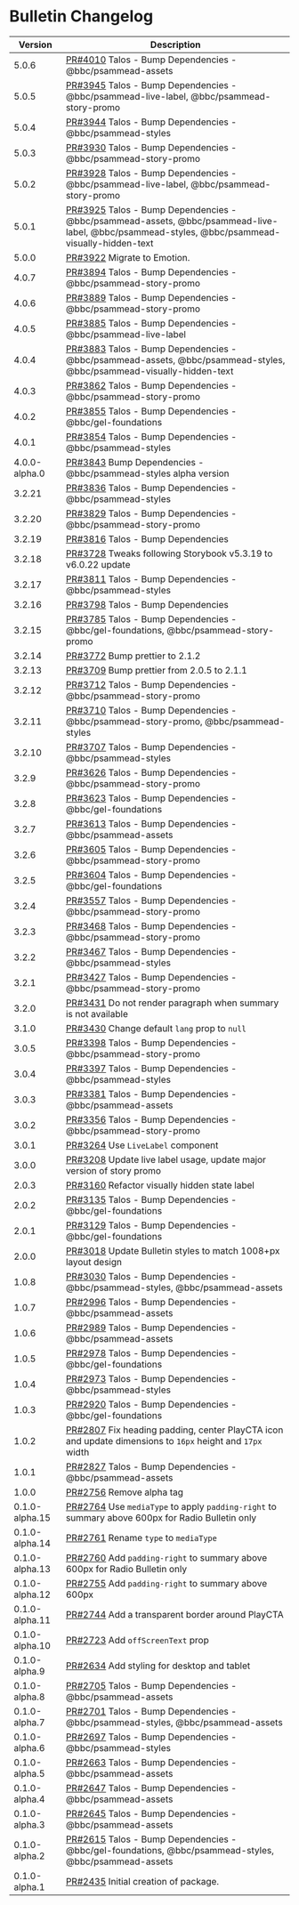 # Bulletin Changelog

<!-- prettier-ignore -->
| Version | Description |
|---------|-------------|
| 5.0.6 | [PR#4010](https://github.com/bbc/psammead/pull/4010) Talos - Bump Dependencies - @bbc/psammead-assets |
| 5.0.5 | [PR#3945](https://github.com/bbc/psammead/pull/3945) Talos - Bump Dependencies - @bbc/psammead-live-label, @bbc/psammead-story-promo |
| 5.0.4 | [PR#3944](https://github.com/bbc/psammead/pull/3944) Talos - Bump Dependencies - @bbc/psammead-styles |
| 5.0.3 | [PR#3930](https://github.com/bbc/psammead/pull/3930) Talos - Bump Dependencies - @bbc/psammead-story-promo |
| 5.0.2 | [PR#3928](https://github.com/bbc/psammead/pull/3928) Talos - Bump Dependencies - @bbc/psammead-live-label, @bbc/psammead-story-promo |
| 5.0.1 | [PR#3925](https://github.com/bbc/psammead/pull/3925) Talos - Bump Dependencies - @bbc/psammead-assets, @bbc/psammead-live-label, @bbc/psammead-styles, @bbc/psammead-visually-hidden-text |
| 5.0.0 | [PR#3922](https://github.com/bbc/psammead/pull/3922) Migrate to Emotion. |
| 4.0.7 | [PR#3894](https://github.com/bbc/psammead/pull/3894) Talos - Bump Dependencies - @bbc/psammead-story-promo |
| 4.0.6 | [PR#3889](https://github.com/bbc/psammead/pull/3889) Talos - Bump Dependencies - @bbc/psammead-story-promo |
| 4.0.5 | [PR#3885](https://github.com/bbc/psammead/pull/3885) Talos - Bump Dependencies - @bbc/psammead-live-label |
| 4.0.4 | [PR#3883](https://github.com/bbc/psammead/pull/3883) Talos - Bump Dependencies - @bbc/psammead-assets, @bbc/psammead-styles, @bbc/psammead-visually-hidden-text |
| 4.0.3 | [PR#3862](https://github.com/bbc/psammead/pull/3862) Talos - Bump Dependencies - @bbc/psammead-story-promo |
| 4.0.2 | [PR#3855](https://github.com/bbc/psammead/pull/3855) Talos - Bump Dependencies - @bbc/gel-foundations |
| 4.0.1 | [PR#3854](https://github.com/bbc/psammead/pull/3854) Talos - Bump Dependencies - @bbc/psammead-styles |
| 4.0.0-alpha.0 | [PR#3843](https://github.com/bbc/psammead/pull/3843) Bump Dependencies - @bbc/psammead-styles alpha version |
| 3.2.21 | [PR#3836](https://github.com/bbc/psammead/pull/3836) Talos - Bump Dependencies - @bbc/psammead-styles |
| 3.2.20 | [PR#3829](https://github.com/bbc/psammead/pull/3829) Talos - Bump Dependencies - @bbc/psammead-story-promo |
| 3.2.19 | [PR#3816](https://github.com/bbc/psammead/pull/3816) Talos - Bump Dependencies |
| 3.2.18 | [PR#3728](https://github.com/bbc/psammead/pull/3728) Tweaks following Storybook v5.3.19 to v6.0.22 update |
| 3.2.17 | [PR#3811](https://github.com/bbc/psammead/pull/3811) Talos - Bump Dependencies - @bbc/psammead-styles |
| 3.2.16 | [PR#3798](https://github.com/bbc/psammead/pull/3798) Talos - Bump Dependencies
| 3.2.15 | [PR#3785](https://github.com/bbc/psammead/pull/3785) Talos - Bump Dependencies - @bbc/gel-foundations, @bbc/psammead-story-promo |
| 3.2.14 | [PR#3772](https://github.com/bbc/psammead/pull/3772) Bump prettier to 2.1.2 |
| 3.2.13 | [PR#3709](https://github.com/bbc/psammead/pull/3709) Bump prettier from 2.0.5 to 2.1.1 |
| 3.2.12 | [PR#3712](https://github.com/bbc/psammead/pull/3712) Talos - Bump Dependencies - @bbc/psammead-story-promo |
| 3.2.11 | [PR#3710](https://github.com/bbc/psammead/pull/3710) Talos - Bump Dependencies - @bbc/psammead-story-promo, @bbc/psammead-styles |
| 3.2.10 | [PR#3707](https://github.com/bbc/psammead/pull/3707) Talos - Bump Dependencies - @bbc/psammead-styles |
| 3.2.9 | [PR#3626](https://github.com/bbc/psammead/pull/3626) Talos - Bump Dependencies - @bbc/psammead-story-promo |
| 3.2.8 | [PR#3623](https://github.com/bbc/psammead/pull/3623) Talos - Bump Dependencies - @bbc/gel-foundations |
| 3.2.7 | [PR#3613](https://github.com/bbc/psammead/pull/3613) Talos - Bump Dependencies - @bbc/psammead-assets |
| 3.2.6 | [PR#3605](https://github.com/bbc/psammead/pull/3605) Talos - Bump Dependencies - @bbc/psammead-story-promo |
| 3.2.5 | [PR#3604](https://github.com/bbc/psammead/pull/3604) Talos - Bump Dependencies - @bbc/gel-foundations |
| 3.2.4 | [PR#3557](https://github.com/bbc/psammead/pull/3557) Talos - Bump Dependencies - @bbc/psammead-story-promo |
| 3.2.3 | [PR#3468](https://github.com/bbc/psammead/pull/3468) Talos - Bump Dependencies - @bbc/psammead-story-promo |
| 3.2.2 | [PR#3467](https://github.com/bbc/psammead/pull/3467) Talos - Bump Dependencies - @bbc/psammead-styles |
| 3.2.1 | [PR#3427](https://github.com/bbc/psammead/pull/3427) Talos - Bump Dependencies - @bbc/psammead-story-promo |
| 3.2.0 | [PR#3431](https://github.com/bbc/psammead/pull/3431) Do not render paragraph when summary is not available |
| 3.1.0 | [PR#3430](https://github.com/bbc/psammead/pull/3430) Change default `lang` prop to `null` |
| 3.0.5 | [PR#3398](https://github.com/bbc/psammead/pull/3398) Talos - Bump Dependencies - @bbc/psammead-story-promo |
| 3.0.4 | [PR#3397](https://github.com/bbc/psammead/pull/3397) Talos - Bump Dependencies - @bbc/psammead-styles |
| 3.0.3 | [PR#3381](https://github.com/bbc/psammead/pull/3381) Talos - Bump Dependencies - @bbc/psammead-assets |
| 3.0.2 | [PR#3356](https://github.com/bbc/psammead/pull/3356) Talos - Bump Dependencies - @bbc/psammead-story-promo |
| 3.0.1 | [PR#3264](https://github.com/bbc/psammead/pull/3264) Use `LiveLabel` component |
| 3.0.0 | [PR#3208](https://github.com/bbc/psammead/pull/3208) Update live label usage, update major version of story promo |
| 2.0.3 | [PR#3160](https://github.com/bbc/psammead/pull/3160) Refactor visually hidden state label |
| 2.0.2 | [PR#3135](https://github.com/bbc/psammead/pull/3135) Talos - Bump Dependencies - @bbc/gel-foundations |
| 2.0.1 | [PR#3129](https://github.com/bbc/psammead/pull/3129) Talos - Bump Dependencies - @bbc/gel-foundations |
| 2.0.0 | [PR#3018](https://github.com/bbc/psammead/pull/3018) Update Bulletin styles to match 1008+px layout design |
| 1.0.8 | [PR#3030](https://github.com/bbc/psammead/pull/3030) Talos - Bump Dependencies - @bbc/psammead-styles, @bbc/psammead-assets |
| 1.0.7 | [PR#2996](https://github.com/bbc/psammead/pull/2996) Talos - Bump Dependencies - @bbc/psammead-assets |
| 1.0.6 | [PR#2989](https://github.com/bbc/psammead/pull/2989) Talos - Bump Dependencies - @bbc/psammead-assets |
| 1.0.5 | [PR#2978](https://github.com/bbc/psammead/pull/2978) Talos - Bump Dependencies - @bbc/gel-foundations |
| 1.0.4 | [PR#2973](https://github.com/bbc/psammead/pull/2973) Talos - Bump Dependencies - @bbc/psammead-styles |
| 1.0.3 | [PR#2920](https://github.com/bbc/psammead/pull/2920) Talos - Bump Dependencies - @bbc/gel-foundations |
| 1.0.2 | [PR#2807](https://github.com/bbc/psammead/pull/2807) Fix heading padding, center PlayCTA icon and update dimensions to `16px` height and `17px` width |
| 1.0.1 | [PR#2827](https://github.com/bbc/psammead/pull/2827) Talos - Bump Dependencies - @bbc/psammead-assets |
| 1.0.0 | [PR#2756](https://github.com/BBC/psammead/pull/2756) Remove alpha tag |
| 0.1.0-alpha.15 | [PR#2764](https://github.com/bbc/psammead/pull/2764) Use `mediaType` to apply `padding-right` to summary above 600px for Radio Bulletin only |
| 0.1.0-alpha.14 | [PR#2761](https://github.com/bbc/psammead/pull/2761) Rename `type` to `mediaType` |
| 0.1.0-alpha.13 | [PR#2760](https://github.com/bbc/psammead/pull/2760) Add `padding-right` to summary above 600px for Radio Bulletin only |
| 0.1.0-alpha.12 | [PR#2755](https://github.com/bbc/psammead/pull/2755) Add `padding-right` to summary above 600px |
| 0.1.0-alpha.11 | [PR#2744](https://github.com/bbc/psammead/pull/2744) Add a transparent border around PlayCTA |
| 0.1.0-alpha.10 | [PR#2723](https://github.com/bbc/psammead/pull/2723) Add `offScreenText` prop |
| 0.1.0-alpha.9 | [PR#2634](https://github.com/bbc/psammead/pull/2634) Add styling for desktop and tablet |
| 0.1.0-alpha.8 | [PR#2705](https://github.com/bbc/psammead/pull/2705) Talos - Bump Dependencies - @bbc/psammead-assets |
| 0.1.0-alpha.7 | [PR#2701](https://github.com/bbc/psammead/pull/2701) Talos - Bump Dependencies - @bbc/psammead-styles, @bbc/psammead-assets |
| 0.1.0-alpha.6 | [PR#2697](https://github.com/bbc/psammead/pull/2697) Talos - Bump Dependencies - @bbc/psammead-styles |
| 0.1.0-alpha.5 | [PR#2663](https://github.com/bbc/psammead/pull/2663) Talos - Bump Dependencies - @bbc/psammead-assets |
| 0.1.0-alpha.4 | [PR#2647](https://github.com/bbc/psammead/pull/2647) Talos - Bump Dependencies - @bbc/psammead-assets |
| 0.1.0-alpha.3 | [PR#2645](https://github.com/bbc/psammead/pull/2645) Talos - Bump Dependencies - @bbc/psammead-assets |
| 0.1.0-alpha.2 | [PR#2615](https://github.com/bbc/psammead/pull/2615) Talos - Bump Dependencies - @bbc/gel-foundations, @bbc/psammead-styles, @bbc/psammead-assets |
| 0.1.0-alpha.1   | [PR#2435](https://github.com/BBC-News/psammead/pull/2435) Initial creation of package. |
